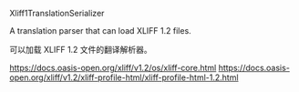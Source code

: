 Xliff1TranslationSerializer



A translation parser that can load XLIFF 1.2 files.

可以加载 XLIFF 1.2 文件的翻译解析器。

https://docs.oasis-open.org/xliff/v1.2/os/xliff-core.html
https://docs.oasis-open.org/xliff/v1.2/xliff-profile-html/xliff-profile-html-1.2.html